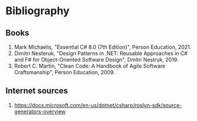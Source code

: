 # Bibliography

## Books

 1. Mark Michaelis, "Essential C# 8.0 (7th Edition)", Person Education, 2021.
 2. Dimitri Nesteruk, "Design Patterns in .NET: Reusable Approaches in C# and F# for Object-Oriented Software Design", Dmitri Nestruk, 2019.
 3. Robert C. Martin, "Clean Code: A Handbook of Agile Software Craftsmanship", Person Education, 2009.


## Internet sources
1. https://docs.microsoft.com/en-us/dotnet/csharp/roslyn-sdk/source-generators-overview
